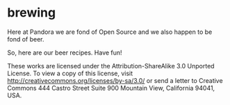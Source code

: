brewing
=======

Here at Pandora we are fond of Open Source and we also happen to be fond of beer.

So, here are our beer recipes. Have fun!


These works are licensed under the Attribution-ShareAlike 3.0 Unported License.
To view a copy of this license, visit http://creativecommons.org/licenses/by-sa/3.0/
or send a letter to
Creative Commons
444 Castro Street
Suite 900
Mountain View, California
94041, USA.
